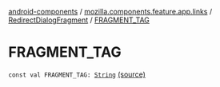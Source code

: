 [android-components](../../index.md) / [mozilla.components.feature.app.links](../index.md) / [RedirectDialogFragment](index.md) / [FRAGMENT_TAG](./-f-r-a-g-m-e-n-t_-t-a-g.md)

# FRAGMENT_TAG

`const val FRAGMENT_TAG: `[`String`](https://kotlinlang.org/api/latest/jvm/stdlib/kotlin/-string/index.html) [(source)](https://github.com/mozilla-mobile/android-components/blob/master/components/feature/app-links/src/main/java/mozilla/components/feature/app/links/RedirectDialogFragment.kt#L44)